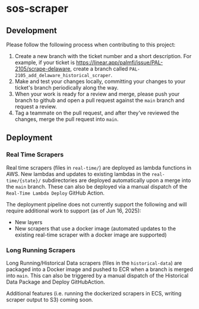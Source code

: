 # sos-scraper

## Development
Please follow the following process when contributing to this project:
1. Create a new branch with the ticket number and a short description. For example, if your ticket is https://linear.app/palmfi/issue/PAL-2105/scrape-delaware, create a branch called `PAL-2105_add_delaware_historical_scraper`.
2. Make and test your changes locally, committing your changes to your ticket's branch periodically along the way.
3. When your work is ready for a review and merge, please push your branch to github and open a pull request against the `main` branch and request a review.
4. Tag a teammate on the pull request, and after they've reviewed the changes, merge the pull request into `main`.

## Deployment
### Real Time Scrapers
Real time scrapers (files in `real-time/`) are deployed as lambda functions in AWS. New lambdas and updates to existing 
lambdas in the `real-time/{state}/` subdirectories are deployed automatically upon a merge into the `main` branch. These can also 
be deployed via a manual dispatch of the `Real-Time Lambda Deploy` GitHub Action. 

The deployment pipeline does not currently support the following and will require additional work to support (as of Jun 
16, 2025):
- New layers
- New scrapers that use a docker image (automated updates to the existing real-time scraper with a docker image are supported)

### Long Running Scrapers
Long Running/Historical Data scrapers (files in the `historical-data`) are packaged into a Docker image and pushed to 
ECR when a branch is merged into `main`. This can also be triggered by a manual dispatch of the Historical Data Package 
and Deploy GitHubAction.

Additional features (i.e. running the dockerized scrapers in ECS, writing scraper output to S3) coming soon.
